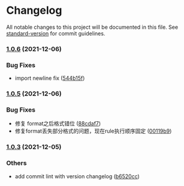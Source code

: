 # Changelog

All notable changes to this project will be documented in this file. See [standard-version](https://github.com/conventional-changelog/standard-version) for commit guidelines.

### [1.0.6](https://github.com/pipi-1997/prettier-plugin-moka-format/compare/v1.0.5...v1.0.6) (2021-12-06)


### Bug Fixes

* import newline fix ([544b15f](https://github.com/pipi-1997/prettier-plugin-moka-format/commit/544b15f8b54c35af6df6f0413700a928f10ec72f))

### [1.0.5](https://github.com/pipi-1997/prettier-plugin-moka-format/compare/v1.0.3...v1.0.5) (2021-12-06)


### Bug Fixes

* 修复 format之后格式错位 ([88cdaf7](https://github.com/pipi-1997/prettier-plugin-moka-format/commit/88cdaf729b82f37a6b9634894157c19cfcc063e7))
* 修复format丢失部分格式的问题，现在rule执行顺序固定 ([00119b9](https://github.com/pipi-1997/prettier-plugin-moka-format/commit/00119b97f7ffc16445b36fd401e03698913f492a))

### [1.0.3](https://github.com/pipi-1997/prettier-plugin-moka-format/compare/v1.0.2...v1.0.3) (2021-12-05)


### Others

* add commit lint with version changelog ([b6520cc](https://github.com/pipi-1997/prettier-plugin-moka-format/commit/b6520cc733b957860083fdc88af700682f7f64f3))
